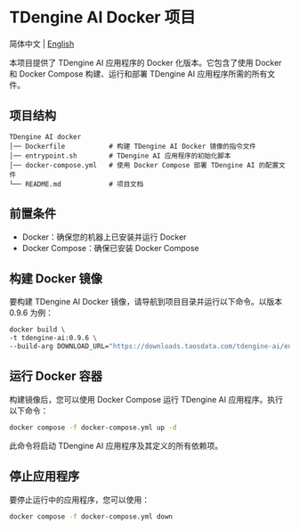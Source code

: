 # TDengine AI Docker 项目

简体中文 | [English](README.md)

本项目提供了 TDengine AI 应用程序的 Docker 化版本。它包含了使用 Docker 和 Docker Compose 构建、运行和部署 TDengine AI 应用程序所需的所有文件。

## 项目结构

```
TDengine AI docker
│── Dockerfile           # 构建 TDengine AI Docker 镜像的指令文件
│── entrypoint.sh        # TDengine AI 应用程序的初始化脚本
│── docker-compose.yml   # 使用 Docker Compose 部署 TDengine AI 的配置文件
└── README.md            # 项目文档
```

## 前置条件

- Docker：确保您的机器上已安装并运行 Docker
- Docker Compose：确保已安装 Docker Compose

## 构建 Docker 镜像

要构建 TDengine AI Docker 镜像，请导航到项目目录并运行以下命令。以版本 0.9.6 为例：

```bash
docker build \
-t tdengine-ai:0.9.6 \
--build-arg DOWNLOAD_URL="https://downloads.taosdata.com/tdengine-ai/enterprise/0.9.6/tdengine-ai-enterprise-0.9.6-linux.tar.gz" .
```

## 运行 Docker 容器

构建镜像后，您可以使用 Docker Compose 运行 TDengine AI 应用程序。执行以下命令：

```bash
docker compose -f docker-compose.yml up -d
```

此命令将启动 TDengine AI 应用程序及其定义的所有依赖项。

## 停止应用程序

要停止运行中的应用程序，您可以使用：

```bash
docker compose -f docker-compose.yml down
```